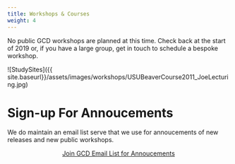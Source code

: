 ```yaml
---
title: Workshops & Courses
weight: 4
---
```

No public GCD  workshops are planned at this time. Check back at the start of 2019 or, if you have a large group, get in touch to schedule a bespoke workshop.

![StudySites]({{ site.baseurl}}/assets/images/workshops/USUBeaverCourse2011_JoeLecturing.jpg)

# Sign-up For Annoucements

We do maintain an email list serve that we use for annoucements of new releases and new public workshops.

<div align="center">
    <a class="hollow button" href="http://eepurl.com/QanZ1"><i class="fa fa-envelope"></i> Join GCD Email List for Annoucements</a>
</div>
